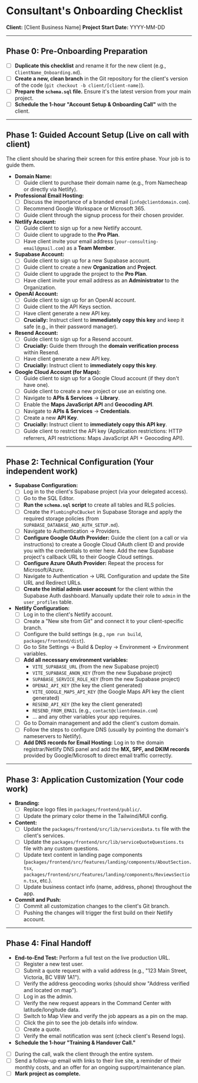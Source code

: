 # Consultant's Onboarding Checklist

**Client:** [Client Business Name]
**Project Start Date:** YYYY-MM-DD

---

## Phase 0: Pre-Onboarding Preparation

*   [ ] **Duplicate this checklist** and rename it for the new client (e.g., `ClientName_Onboarding.md`).
*   [ ] **Create a new, clean branch** in the Git repository for the client's version of the code (`git checkout -b client/[client-name]`).
*   [ ] **Prepare the `schema.sql` file.** Ensure it's the latest version from your main project.
*   [ ] **Schedule the 1-hour "Account Setup & Onboarding Call"** with the client.

---

## Phase 1: Guided Account Setup (Live on call with client)

The client should be sharing their screen for this entire phase. Your job is to guide them.

*   **Domain Name:**
    *   [ ] Guide client to purchase their domain name (e.g., from Namecheap or directly via Netlify).
*   **Professional Email Hosting:**
    *   [ ] Discuss the importance of a branded email (`info@clientdomain.com`).
    *   [ ] Recommend Google Workspace or Microsoft 365.
    *   [ ] Guide client through the signup process for their chosen provider.
*   **Netlify Account:**
    *   [ ] Guide client to sign up for a new Netlify account.
    *   [ ] Guide client to upgrade to the **Pro Plan**.
    *   [ ] Have client invite your email address (`your-consulting-email@gmail.com`) as a **Team Member**.
*   **Supabase Account:**
    *   [ ] Guide client to sign up for a new Supabase account.
    *   [ ] Guide client to create a new **Organization** and **Project**.
    *   [ ] Guide client to upgrade the project to the **Pro Plan**.
    *   [ ] Have client invite your email address as an **Administrator** to the Organization.
*   **OpenAI Account:**
    *   [ ] Guide client to sign up for an OpenAI account.
    *   [ ] Guide client to the API Keys section.
    *   [ ] Have client generate a new API key.
    *   [ ] **Crucially:** Instruct client to **immediately copy this key** and keep it safe (e.g., in their password manager).
*   **Resend Account:**
    *   [ ] Guide client to sign up for a Resend account.
    *   [ ] **Crucially:** Guide them through the **domain verification process** within Resend.
    *   [ ] Have client generate a new API key.
    *   [ ] **Crucially:** Instruct client to **immediately copy this key**.
*   **Google Cloud Account (for Maps):**
    *   [ ] Guide client to sign up for a Google Cloud account (if they don't have one).
    *   [ ] Guide client to create a new project or use an existing one.
    *   [ ] Navigate to **APIs & Services** → **Library**.
    *   [ ] Enable the **Maps JavaScript API** and **Geocoding API**.
    *   [ ] Navigate to **APIs & Services** → **Credentials**.
    *   [ ] Create a new **API Key**.
    *   [ ] **Crucially:** Instruct client to **immediately copy this API key**.
    *   [ ] Guide client to restrict the API key (Application restrictions: HTTP referrers, API restrictions: Maps JavaScript API + Geocoding API).

---

## Phase 2: Technical Configuration (Your independent work)

*   **Supabase Configuration:**
    *   [ ] Log in to the client's Supabase project (via your delegated access).
    *   [ ] Go to the SQL Editor.
    *   [ ] **Run the `schema.sql` script** to create all tables and RLS policies.
    *   [ ] Create the `PlumbingPoCBucket` in Supabase Storage and apply the required storage policies (from `SUPABASE_DATABASE_AND_AUTH_SETUP.md`).
    *   [ ] Navigate to Authentication -> Providers.
    *   [ ] **Configure Google OAuth Provider:** Guide the client (on a call or via instructions) to create a Google Cloud OAuth client ID and provide you with the credentials to enter here. Add the new Supabase project's callback URL to their Google Cloud settings.
    *   [ ] **Configure Azure OAuth Provider:** Repeat the process for Microsoft/Azure.
    *   [ ] Navigate to Authentication -> URL Configuration and update the Site URL and Redirect URLs.
    *   [ ] **Create the initial admin user account** for the client within the Supabase Auth dashboard. Manually update their role to `admin` in the `user_profiles` table.

*   **Netlify Configuration:**
    *   [ ] Log in to the client's Netlify account.
    *   [ ] Create a "New site from Git" and connect it to your client-specific branch.
    *   [ ] Configure the build settings (e.g., `npm run build`, `packages/frontend/dist`).
    *   [ ] Go to Site Settings -> Build & Deploy -> Environment -> Environment variables.
    *   [ ] **Add all necessary environment variables:**
        *   `VITE_SUPABASE_URL` (from the new Supabase project)
        *   `VITE_SUPABASE_ANON_KEY` (from the new Supabase project)
        *   `SUPABASE_SERVICE_ROLE_KEY` (from the new Supabase project)
        *   `OPENAI_API_KEY` (the key the client generated)
        *   `VITE_GOOGLE_MAPS_API_KEY` (the Google Maps API key the client generated)
        *   `RESEND_API_KEY` (the key the client generated)
        *   `RESEND_FROM_EMAIL` (e.g., `contact@clientdomain.com`)
        *   ... and any other variables your app requires.
    *   [ ] Go to Domain management and add the client's custom domain.
    *   [ ] Follow the steps to configure DNS (usually by pointing the domain's nameservers to Netlify).
    *   [ ] **Add DNS records for Email Hosting:** Log in to the domain registrar/Netlify DNS panel and add the **MX, SPF, and DKIM records** provided by Google/Microsoft to direct email traffic correctly.

---

## Phase 3: Application Customization (Your code work)

*   **Branding:**
    *   [ ] Replace logo files in `packages/frontend/public/`.
    *   [ ] Update the primary color theme in the Tailwind/MUI config.
*   **Content:**
    *   [ ] Update the `packages/frontend/src/lib/servicesData.ts` file with the client's services.
    *   [ ] Update the `packages/frontend/src/lib/serviceQuoteQuestions.ts` file with any custom questions.
    *   [ ] Update text content in landing page components (`packages/frontend/src/features/landing/components/AboutSection.tsx`, `packages/frontend/src/features/landing/components/ReviewsSection.tsx`, etc.).
    *   [ ] Update business contact info (name, address, phone) throughout the app.
*   **Commit and Push:**
    *   [ ] Commit all customization changes to the client's Git branch.
    *   [ ] Pushing the changes will trigger the first build on their Netlify account.

---

## Phase 4: Final Handoff

*   **End-to-End Test:** Perform a full test on the live production URL.
    *   [ ] Register a new test user.
    *   [ ] Submit a quote request with a valid address (e.g., "123 Main Street, Victoria, BC V8W 1A1").
    *   [ ] Verify the address geocoding works (should show "Address verified and located on map").
    *   [ ] Log in as the admin.
    *   [ ] Verify the new request appears in the Command Center with latitude/longitude data.
    *   [ ] Switch to Map View and verify the job appears as a pin on the map.
    *   [ ] Click the pin to see the job details info window.
    *   [ ] Create a quote.
    *   [ ] Verify the email notification was sent (check client's Resend logs).
*   **Schedule the 1-hour "Training & Handover Call."**
*   [ ] During the call, walk the client through the entire system.
*   [ ] Send a follow-up email with links to their live site, a reminder of their monthly costs, and an offer for an ongoing support/maintenance plan.
*   [ ] **Mark project as complete.**